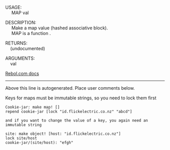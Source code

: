 USAGE:  
&nbsp;&nbsp;&nbsp;&nbsp;&nbsp;MAP&nbsp;val&nbsp;  
  
DESCRIPTION:  
&nbsp;&nbsp;&nbsp;&nbsp;&nbsp;Make&nbsp;a&nbsp;map&nbsp;value&nbsp;(hashed&nbsp;associative&nbsp;block).  
&nbsp;&nbsp;&nbsp;&nbsp;&nbsp;MAP&nbsp;is&nbsp;a&nbsp;function&nbsp;.  
  
RETURNS:  
&nbsp;&nbsp;&nbsp;&nbsp;(undocumented)  
  
ARGUMENTS:  
&nbsp;&nbsp;&nbsp;&nbsp;val  

[Rebol.com docs](http://www.rebol.com/r3/docs/functions/map.html)
___
Above this line is autogenerated. Place user comments below.

Keys for maps must be immutable strings, so you need to lock them first

    Cookie-jar: make map! []
    repend cookie-jar [lock "id.flickelectric.co.nz" "abcd"]
    
    and if you want to change the value of a key, you again need an immutable string
    
    site: make object! [host: "id.flickelectric.co.nz"]
    lock site/host
    cookie-jar/(site/host): "efgh"
    

